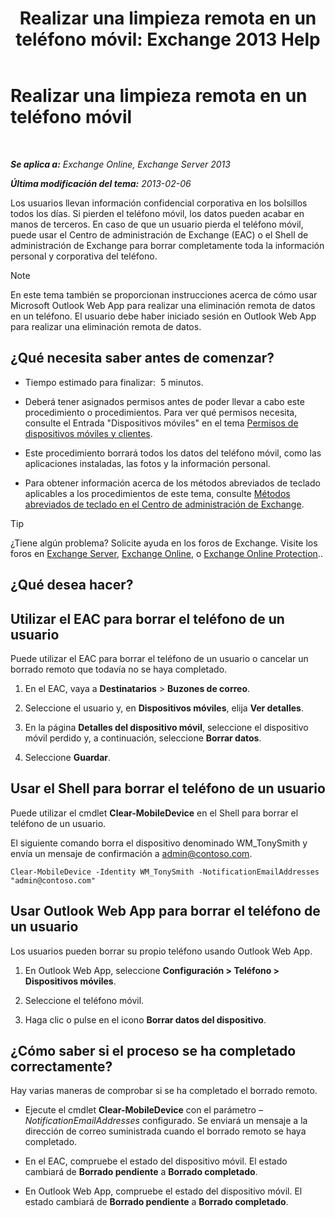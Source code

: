 ﻿---
title: 'Realizar una limpieza remota en un teléfono móvil: Exchange 2013 Help'
TOCTitle: Realizar una limpieza remota en un teléfono móvil
ms:assetid: 67ba838e-031d-4a98-b277-170683b6f520
ms:mtpsurl: https://technet.microsoft.com/es-es/library/Aa998614(v=EXCHG.150)
ms:contentKeyID: 52061871
ms.date: 04/23/2018
mtps_version: v=EXCHG.150
ms.translationtype: HT
---

# Realizar una limpieza remota en un teléfono móvil

 

_**Se aplica a:** Exchange Online, Exchange Server 2013_

_**Última modificación del tema:** 2013-02-06_

Los usuarios llevan información confidencial corporativa en los bolsillos todos los días. Si pierden el teléfono móvil, los datos pueden acabar en manos de terceros. En caso de que un usuario pierda el teléfono móvil, puede usar el Centro de administración de Exchange (EAC) o el Shell de administración de Exchange para borrar completamente toda la información personal y corporativa del teléfono.


> [!NOTE]
> En este tema también se proporcionan instrucciones acerca de cómo usar Microsoft&nbsp;Outlook Web App&nbsp;para realizar una eliminación remota de datos en un teléfono. El usuario debe haber iniciado sesión en Outlook Web App para realizar una eliminación remota de datos.



## ¿Qué necesita saber antes de comenzar?

  - Tiempo estimado para finalizar:  5 minutos.

  - Deberá tener asignados permisos antes de poder llevar a cabo este procedimiento o procedimientos. Para ver qué permisos necesita, consulte el Entrada "Dispositivos móviles" en el tema [Permisos de dispositivos móviles y clientes](clients-and-mobile-devices-permissions-exchange-2013-help.md).

  - Este procedimiento borrará todos los datos del teléfono móvil, como las aplicaciones instaladas, las fotos y la información personal.

  - Para obtener información acerca de los métodos abreviados de teclado aplicables a los procedimientos de este tema, consulte [Métodos abreviados de teclado en el Centro de administración de Exchange](keyboard-shortcuts-in-the-exchange-admin-center-exchange-online-protection-help.md).


> [!TIP]
> ¿Tiene algún problema? Solicite ayuda en los foros de Exchange. Visite los foros en <A href="https://go.microsoft.com/fwlink/p/?linkid=60612">Exchange Server</A>, <A href="https://go.microsoft.com/fwlink/p/?linkid=267542">Exchange Online</A>, o <A href="https://go.microsoft.com/fwlink/p/?linkid=285351">Exchange Online Protection</A>..



## ¿Qué desea hacer?

## Utilizar el EAC para borrar el teléfono de un usuario

Puede utilizar el EAC para borrar el teléfono de un usuario o cancelar un borrado remoto que todavía no se haya completado.

1.  En el EAC, vaya a **Destinatarios** \> **Buzones de correo**.

2.  Seleccione el usuario y, en **Dispositivos móviles**, elija **Ver detalles**.

3.  En la página **Detalles del dispositivo móvil**, seleccione el dispositivo móvil perdido y, a continuación, seleccione **Borrar datos**.

4.  Seleccione **Guardar**.

## Usar el Shell para borrar el teléfono de un usuario

Puede utilizar el cmdlet **Clear-MobileDevice** en el Shell para borrar el teléfono de un usuario.

El siguiente comando borra el dispositivo denominado WM\_TonySmith y envía un mensaje de confirmación a admin@contoso.com.

    Clear-MobileDevice -Identity WM_TonySmith -NotificationEmailAddresses "admin@contoso.com"

## Usar Outlook Web App para borrar el teléfono de un usuario

Los usuarios pueden borrar su propio teléfono usando Outlook Web App.

1.  En Outlook Web App, seleccione **Configuración \> Teléfono \> Dispositivos móviles**.

2.  Seleccione el teléfono móvil.

3.  Haga clic o pulse en el icono **Borrar datos del dispositivo**.

## ¿Cómo saber si el proceso se ha completado correctamente?

Hay varias maneras de comprobar si se ha completado el borrado remoto.

  - Ejecute el cmdlet **Clear-MobileDevice** con el parámetro *–NotificationEmailAddresses* configurado. Se enviará un mensaje a la dirección de correo suministrada cuando el borrado remoto se haya completado.

  - En el EAC, compruebe el estado del dispositivo móvil. El estado cambiará de **Borrado pendiente** a **Borrado completado**.

  - En Outlook Web App, compruebe el estado del dispositivo móvil. El estado cambiará de **Borrado pendiente** a **Borrado completado**.


